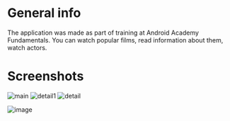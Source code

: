
# General info
The application was made as part of training at Android Academy Fundamentals. 
You can watch popular films, read information about them, watch actors. 

# Screenshots
![main](https://user-images.githubusercontent.com/53014698/113436103-c153ed80-93ec-11eb-8d40-db2e0fbc8482.jpg)
![detail1](https://user-images.githubusercontent.com/53014698/113436123-cb75ec00-93ec-11eb-9908-c540a408a7f4.jpg)
![detail](https://user-images.githubusercontent.com/53014698/113436111-c6b13800-93ec-11eb-9fcd-c14392424b39.jpg)

![image](https://user-images.githubusercontent.com/53014698/113436181-ecd6d800-93ec-11eb-8270-40f20b1988bc.png)
